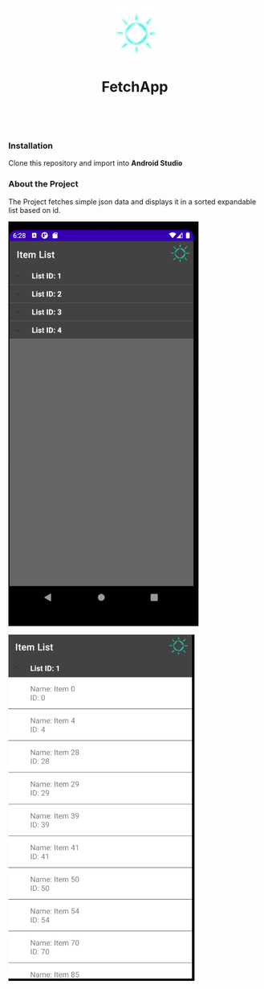 <br />
<p align="center">
  <a href="https://github.com/TinsaeK/FetchApp">
    <img src="ic_action_name.png" alt="Logo" width="100" height="100">
  </a>

  <h1 align="center">FetchApp</h1>

  <p align="center">
    <br />
  </p>
</p>
 <br>
 <h3>Installation</h3>
  Clone this repository and import into <b>Android Studio</b>
  </br>
<h3>About the Project</h3>
<p>The Project fetches simple json data and displays it in a sorted expandable list based on id.</p>
<p float="left">
<img src="list1.png">
 <div></div>
<img src="list2.png">
</p>


